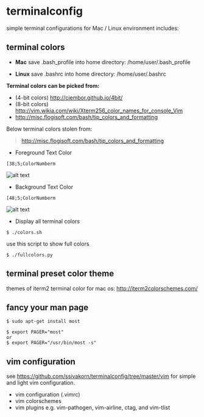 terminalconfig
====================
simple terminal configurations for Mac / Linux environment includes:

terminal colors
--------------------
* **Mac**
save .bash_profile into home directory: /home/user/.bash_profile

* **Linux**
save .bashrc into home directory: /home/user/.bashrc

**Terminal colors can be picked from:**
* (4-bit colors) http://ciembor.github.io/4bit/
* (8-bit colors) http://vim.wikia.com/wiki/Xterm256_color_names_for_console_Vim
* http://misc.flogisoft.com/bash/tip_colors_and_formatting

Below terminal colors stolen from:
> http://misc.flogisoft.com/bash/tip_colors_and_formatting

* Foreground Text Color
```
[38;5;ColorNumberm
```
![alt text](http://misc.flogisoft.com/_media/bash/colors_format/256_colors_fg.png "Foreground Text")

* Background Text Color
```
[48;5;ColorNumberm
```
![alt text](http://misc.flogisoft.com/_media/bash/colors_format/256_colors_bg.png "Background Text")

* Display all terminal colors
```shell
$ ./colors.sh
```

use this script to show full colors
```shell
$ ./fullcolors.py
```

terminal preset color theme
--------------------
themes of iterm2 terminal color for mac os: http://iterm2colorschemes.com/

fancy your man page 
--------------------
```shell
$ sudo apt-get install most
```

```shell
$ export PAGER="most"
or
$ export PAGER="/usr/bin/most -s"
```

vim configuration
--------------------
see https://github.com/ssivakorn/terminalconfig/tree/master/vim for simple and light vim configuration.
* vim configuration (.vimrc)
* vim colorschemes
* vim plugins e.g. vim-pathogen, vim-airline, ctag, and vim-tlist
